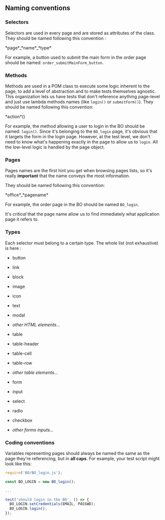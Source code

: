 ## Naming conventions

### Selectors
Selectors are used in every page and are stored as attributes of the class. They should be named following this convention :

\*page\*\_\*name\*\_\*type\*

For example, a button used to submit the main form in the order page should be named: `order_submitMainForm_button`.

### Methods
Methods are used in a POM class to execute some logic inherent to the page, to add a level of abstraction and to make tests themselves agnostic. This organization lets us have tests that don't reference anything page-level and just use lambda methods names (like `login()` or `submitForm()`).
They should be named following this convention:

\*action\*()

For example, the method allowing a user to login in the BO should be named: `login()`. Since it's belonging to the `BO_login` page, it's obvious that it targets the form in the login page. However, at the test level, we don't need to know what's happening exactly in the page to allow us to `login`. All the low-level logic is handled by the page object. 

### Pages
Pages names are the first hint you get when browsing pages lists, so it's really **important** that the name conveys the most information.

They should be named following this convention:

\*office\*\_\*pagename\*

For example, the order page in the BO should be named `BO_login`.

It's *critical* that the page name allow us to find immediately what application page it refers to.

### Types
Each selector must belong to a certain type. The whole list (not exhaustive) is here :
- button
- link
- block
- image
- icon
- text
- modal
- *other HTML elements...*


- table
- table-header
- table-cell
- table-row
- *other table elements...*


- form
- input
- select
- radio
- checkbox
- *other forms inputs...*


### Coding conventions
Variables representing pages should always be named the same as the page they're referencing, but in **all caps**. For example, your test script might look like this:
```javascript
require('BO/BO_login.js');

const BO_LOGIN = new BO_login();

...

test('should login in the BO', () => {
  BO_LOGIN.setCredentials(EMAIL, PASSWD);
  BO_LOGIN.login();
});
```
